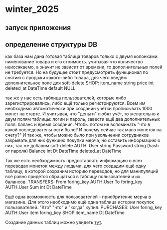# winter_2025

## запуск приложения

## определение структуры DB

как база нам дана готовая таблица товаров только с двумя колонками: нименование товара и его стоимость.
учитывая что количество неиссякаемо, а значит не зависит от времени, то дополнительных полей не требуется.
Но на будущее стоит предусмотреть функционал по снятию с продажи какого-либо товара, для чего введём дополнительное поле для soft-delete
SHOP:
    item_name string
    price int
    deleted_at DateTime default NULL

так же у нас есть таблица пользователей, которые либо зарегистрировались, либо ещё только регистрируются. 
Всем им необходимо автоматически при создании учётки прописывать 1000 монет на старте.
И учитывая, что "деньги" любят учёт, то желательно к двум полям таблицы: логин и пароль, завести ещё два дополнительных поля: баланс и время создания.
Чтобы потом не вспоминать "что в какой последовательности было? И почему сейчас так мало монеток на счету?"
И так же, чтобы можно было при увольнении сотрудников закрывать для них функцию покупки мерча, но оставить информацию о них, так же добавим soft-delete
AUTH:
    User string
    Password string (hash от пароля)
    Balance int
    Dt DateTime
    deleted_at DateTime

Так же есть необходимость предоставлять информацию о всех переводах монеток между людьми, для чего создадим ещё одну таблицу, в которой сохраним историю переводов, 
но для манипуляций всё равно придётся обращаться в таблицу пользователей и их балансов.
TRANSFERS:
    From foring_key AUTH.User
    To foring_key AUTH.User
    Sum int
    Dt DateTime

Ещё одна возможность для пользователей - приобритение мерча в магазине.
Для этого необходимо ещё одна таблица истории покупок пользователей. "Кто" "что" и "когда" купил.
PURCHASES:
    User foring_key AUTH.User
    item foring_key SHOP.item_name
    Dt DateTime

Создание данных таблиц можно увидеть [тут](/migrations/init.sql).